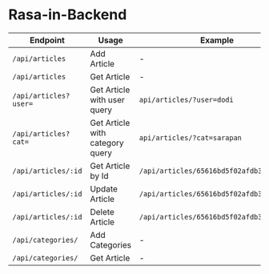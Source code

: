 # Rasa-in-Backend

| Endpoint | Usage | Example | Method |
|----------|-------|---------|----------|
| `/api/articles` | Add Article | - |  POST  |
| `/api/articles` | Get Article | - |  GET   |
| `/api/articles?user=` | Get Article with user query | `api/articles/?user=dodi` |  GET   |
| `/api/articles?cat=` | Get Article with category query | `api/articles/?cat=sarapan` |  GET   |
| `/api/articles/:id` | Get Article by Id | `/api/articles/65616bd5f02afdb3f4f95a01` |   GET  |
| `/api/articles/:id` | Update Article | `/api/articles/65616bd5f02afdb3f4f95a01` |  PUT  |
| `/api/articles/:id` | Delete Article | `/api/articles/65616bd5f02afdb3f4f95a01` |  DELETE  |
| `/api/categories/` | Add Categories | - |  POST  |
| `/api/categories/` | Get Article | - |  GET  |